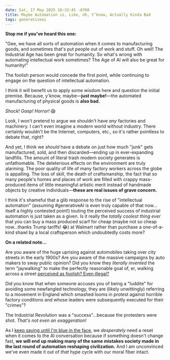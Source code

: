```yaml
---
date: Sat, 17 May 2025 18:33:45 -0700
title: Maybe Automation is, Like, Uh, Y’know, Actually Kinda Bad
tags: generativeai
---
```


**Stop me if you've heard this one:**

"Gee, we have all sorts of automation when it comes to manufacturing goods, and sometimes that's put people out of work and stuff. Oh well! The Industrial Age has been great for humanity. So what's wrong with automating intellectual work sometimes? The Age of AI will also be great for humanity!"

The foolish person would concede the first point, while continuing to engage on the question of intellectual automation.

I think it will benefit us to apply some wisdom here and question the initial premise. Because, y'know, maybe—**just maybe!**—the automated manufacturing of physical goods is **also bad.**

_Shock!_ _Gasp!_ _Horror!_ 😱

Look, I won't pretend to argue we shouldn't have _any_ factories and machinery. I can't even imagine a modern world without industry. There certainly wouldn't be the Internet, computers, etc., so it's rather pointless to debate that, right?

And yet, I think we _should_ have a debate on just how much "junk" gets manufactured, sold, and then discarded—ending up in ever-expanding landfills. The amount of literal trash modern society generates is unfathomable. The deleterious effects on the environment are truly alarming. The poor quality of life of many factory workers across the globe is appalling. The loss of skill, the death of craftsmanship, the fact that so many people's homes and places of work are filled with crappy mass-produced items of little meaningful artistic merit instead of handmade objects by creative individuals—**these are real issues of grave concern.**

I think it's shameful that a glib response to the rise of "intellectual automation" (assuming #generativeAI is even truly capable of that now…itself a highly contested point!) touting the perceived success of industrial automation is just taken as a given. Is it really the _totally coolest thing ever_ that you can buy a mass produced scarf for cheap (maybe not so cheap now…thanks Trump tariffs! 😂) at Walmart rather than purchase a one-of-a-kind shawl by a local craftsperson which undoubtedly costs more?

**On a related note…**

Are you aware of the huge uprising against automobiles taking over city streets in the early 1900s? Are you aware of the massive campaigns by auto makers to sway public opinion? Did you know they *literally invented* the term "jaywalking" to make the perfectly reasonable goal of, er, walking across a street [perceived as foolish? Even illegal?](https://www.vox.com/2015/1/15/7551873/jaywalking-history)

Did you know that when someone accuses you of being a "luddite" for avoiding some newfangled technology, they are (likely unwittingly) referring to a movement in England which smashed looms in protest against horrible factory conditions and whose leaders were subsequently executed for their "crimes"?

The Industrial Revolution was a "success"…because the protesters were shot. _That's not even an exaggeration!_

As I [keep saying until I'm blue in the face](https://theinternet.review/2025/05/13/you-do-not-get-to-die-on-the-vibe-coding-hill-simon/), we *desperately* need a reset when it comes to the AI conversation because if something doesn't change fast, **we will end up making many of the same mistakes society made in the last round of automation reshaping civilization.** And I am unconvinced we've even made it out of _that_ hype cycle with our moral fiber intact.
